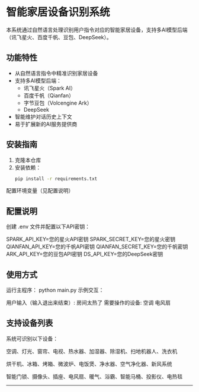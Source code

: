 # 智能家居设备识别系统

本系统通过自然语言处理识别用户指令对应的智能家居设备，支持多AI模型后端（讯飞星火、百度千帆、豆包、DeepSeek）。

## 功能特性

- 从自然语言指令中精准识别家居设备
- 支持多AI模型后端：
  - 讯飞星火（Spark AI）
  - 百度千帆（Qianfan）
  - 字节豆包（Volcengine Ark）
  - DeepSeek
- 智能维护对话历史上下文
- 易于扩展新的AI服务提供商

## 安装指南

1. 克隆本仓库
2. 安装依赖：
   ```bash
   pip install -r requirements.txt
配置环境变量（见配置说明）

## 配置说明
创建 .env 文件并配置以下API密钥：

SPARK_API_KEY=您的星火API密钥
SPARK_SECRET_KEY=您的星火密钥
QIANFAN_API_KEY=您的千帆API密钥
QIANFAN_SECRET_KEY=您的千帆密钥
ARK_API_KEY=您的豆包API密钥
DS_API_KEY=您的DeepSeek密钥

## 使用方式
运行主程序：
python main.py
示例交互：

用户输入（输入退出来结束）: 房间太热了
需要操作的设备: 空调 电风扇

## 支持设备列表
系统可识别以下设备：

空调、灯光、窗帘、电视、热水器、加湿器、除湿机、扫地机器人、洗衣机

烘干机、冰箱、烤箱、微波炉、电饭煲、净水器、空气净化器、新风系统

智能门锁、摄像头、插座、电风扇、暖气、浴霸、智能马桶、投影仪、电热毯




---
